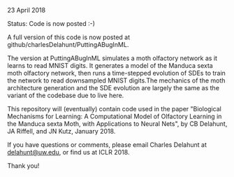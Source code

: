 
23 April 2018

Status: Code is now posted :-)

A full version of this code is now posted at github/charlesDelahunt/PuttingABugInML.
 
The version at PuttingABugInML simulates a moth olfactory network as it learns to read MNIST digits. It generates a model of the Manduca sexta moth olfactory network, then runs a time-stepped evolution of SDEs to train the network to read downsampled MNIST digits.The mechanics of the moth architecture generation and the SDE evolution are largely the same as the variant of the codebase due to live here.

This repository will (eventually) contain code used in the paper "Biological Mechanisms for Learning: A Computational Model of Olfactory Learning in the Manduca sexta Moth, with Applications to Neural Nets", by CB Delahunt, JA Riffell, and JN Kutz, January 2018.


If you have questions or comments, please email Charles Delahunt at delahunt@uw.edu, or find us at ICLR 2018.

Thank you!
